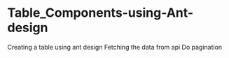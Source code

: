 # Table_Components-using-Ant-design
Creating a table using ant design 
Fetching the data from api 
Do pagination
